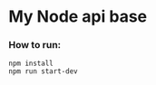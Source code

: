 <h1>My Node api base</h1>

<h3>How to run:</h3>
<code>npm install</code> <br />
<code>npm run start-dev</code>
